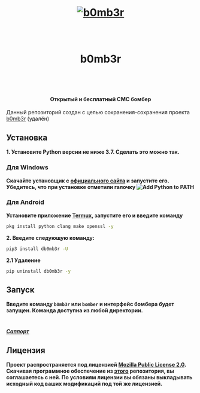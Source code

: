 ﻿<h1 align="center">  <br>  <a href="https://github.com/dmitrijkotov/b0mb3r"><img src="https://emojipedia-us.s3.dualstack.us-west-1.amazonaws.com/thumbs/120/apple/237/bomb_1f4a3.png" alt="b0mb3r"></a>  <br>  b0mb3r  <br></h1><h4 align="center">Открытый и бесплатный СМС бомбер</h4>Данный репозиторий создан с целью сохранения-сохранения проекта [b0mb3r](https://github.com/crinny/b0mb3r) (удалён)## Установка**1. Установите Python версии не ниже 3.7. Сделать это можно так.**    <h3>Для Windows</h3>    **Скачайте установщик с [официального сайта](https://www.python.org/downloads/) и запустите его. Убедитесь, что при установке отметили галочку ![Add Python to PATH](https://user-images.githubusercontent.com/42045258/69171091-557d2780-0b0c-11ea-8adf-7f819357f041.png)**    <h3>Для Android</h3>   **Установите приложение [Termux](https://play.google.com/store/apps/details?id=com.termux), запустите его и введите команду**```shpkg install python clang make openssl -y```**2. Введите следующую команду:**```shpip3 install db0mb3r -U```**2.1 Удаление**```shpip uninstall db0mb3r -y```## Запуск**Введите команду `b0mb3r` или `bomber` и интерфейс бомбера будет запущен. Команда доступна из любой директории.**# ###### **[Саппорт](https://s.8713.su/support-0)**## Лицензия**Проект распространяется под лицензией [Mozilla Public License 2.0](https://github.com/crinny/b0mb3r/blob/master/LICENSE). Скачивая программное обеспечение из [этого](https://github.com/crinny/b0mb3r) репозитория, вы соглашаетесь с ней. По условиям лицензии вы обязаны выкладывать исходный код ваших модификаций под той же лицензией.**